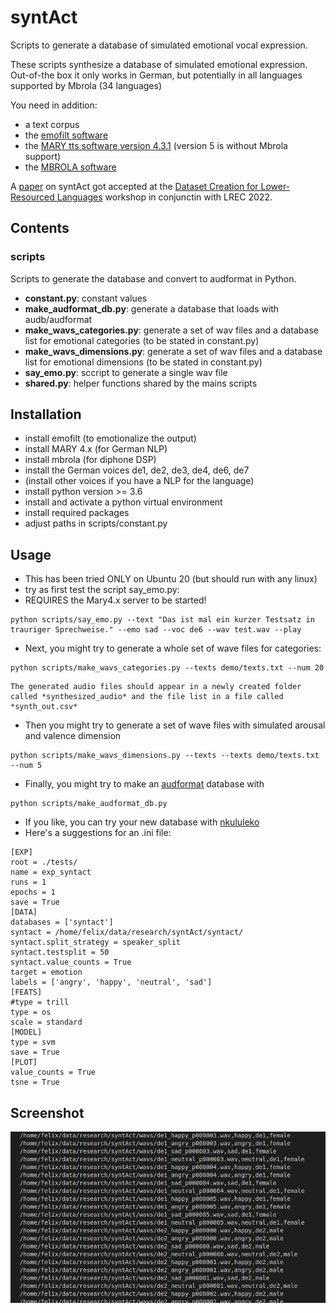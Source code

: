 # syntAct
Scripts to generate a database of simulated emotional vocal expression.

These scripts synthesize a database of simulated emotional expression.
Out-of-the box it only works in German, but potentially in all languages supported by Mbrola (34 languages)

You need in addition:

* a text corpus 
* the [emofilt software](http://emofilt.syntheticspeech.de/)
* the [MARY tts software version 4.3.1](http://mary.dfki.de/download/index.html#mary-tts-4x) (version 5 is without Mbrola support)
* the [MBROLA software](https://github.com/numediart/MBROLA)

A [paper](http://felix.syntheticspeech.de/publications/synthetic_database.pdf) on syntAct got accepted at the [Dataset Creation for Lower-Resourced Languages](https://dclrl.github.io/) workshop in conjunctin with LREC 2022.

## Contents
### scripts
Scripts to generate the database and convert to audformat in Python.
* **constant.py**: constant values
* **make_audformat_db.py**: generate a database that loads with audb/audformat
* **make_wavs_categories.py**: generate a set of wav files and a database list for emotional categories (to be stated in constant.py) 
* **make_wavs_dimensions.py**: generate a set of wav files and a database list for emotional dimensions (to be stated in constant.py) 
* **say_emo.py**: sccript to generate a single wav file
* **shared.py**: helper functions shared by the mains scripts

## Installation

* install emofilt (to emotionalize the output)
* install MARY 4.x (for German NLP)
* install mbrola (for diphone DSP)
* install the German voices de1, de2, de3, de4, de6, de7
* (install other voices if you have a NLP for the language)
* install python version >= 3.6
* install and activate a python virtual environment
* install required packages
* adjust paths in scripts/constant.py

## Usage

* This has been tried ONLY on Ubuntu 20 (but should run with any linux)
* try as first test the script say_emo.py:
* REQUIRES the Mary4.x server to be started!
```
python scripts/say_emo.py --text "Das ist mal ein kurzer Testsatz in trauriger Sprechweise." --emo sad --voc de6 --wav test.wav --play
```

* Next, you might try to generate a whole set of wave files for categories:
```
python scripts/make_wavs_categories.py --texts demo/texts.txt --num 20
```
    The generated audio files should appear in a newly created folder called *synthesized_audio* and the file list in a file called *synth_out.csv*  

* Then you might try to generate a set of wave files with simulated arousal and valence dimension
```
python scripts/make_wavs_dimensions.py --texts --texts demo/texts.txt --num 5
```
* Finally, you might try to make an [audformat](https://audeering.github.io/audformat/index.html) database with
```
python scripts/make_audformat_db.py
```


* If you like, you can try your new database with [nkululeko](https://github.com/felixbur/nkululeko/)
* Here's a suggestions for an .ini file:
```
[EXP]
root = ./tests/
name = exp_syntact
runs = 1
epochs = 1
save = True
[DATA]
databases = ['syntact']
syntact = /home/felix/data/research/syntAct/syntact/
syntact.split_strategy = speaker_split
syntact.testsplit = 50
syntact.value_counts = True
target = emotion
labels = ['angry', 'happy', 'neutral', 'sad']
[FEATS]
#type = trill
type = os
scale = standard
[MODEL]
type = svm
save = True
[PLOT]
value_counts = True
tsne = True
```

## Screenshot
![screenshot](images/Screenshot.png)
